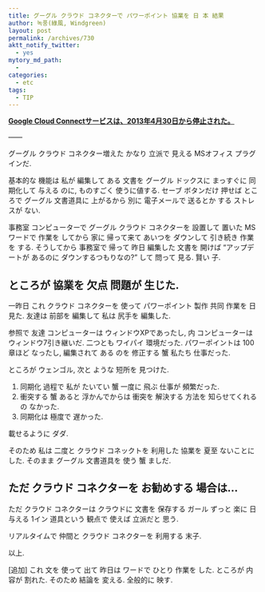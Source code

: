 ```yaml
---
title: グーグル クラウド コネクターで パワーポイント 協業を 日 本 結果
author: 녹풍(綠風, Windgreen)
layout: post
permalink: /archives/730
aktt_notify_twitter:
  - yes
mytory_md_path:
  - 
categories:
  - etc
tags:
  - TIP
---
```

**[Google Cloud Connectサービスは、2013年4月30日から停止された。][1]**

&#8212;&#8212;

グーグル クラウド コネクター増えた かなり 立派で 見える MSオフィス プラグインだ.

基本的な 機能は 私が 編集して ある 文書を グーグル ドックスに まっすぐに 同期化して 与える のに, ものすごく 使うに値する. セーブ ボタンだけ 押せば ところで グーグル 文書道具に 上がるから 別に 電子メールで 送るとか する ストレスが ない.

事務室 コンピューターで グーグル クラウド コネクターを 設置して 置いた MSワードで 作業を してから 家に 帰って来て あいつを ダウンして 引き続き 作業を する. そうしてから 事務室で 帰って 昨日 編集した 文書を 開けば &#8220;アップデートが あるのに ダウンするつもりなの?&#8221; して 問って 見る. 賢い 子.

## ところが 協業を 欠点 問題が 生じた.

一昨日 これ クラウド コネクターを 使って パワーポイント 製作 共同 作業を 日 見た. 友達は 前部を 編集して 私は 尻手を 編集した.

参照で 友達 コンピューターは ウィンドウXPであったし, 内 コンピューターは ウィンドウ7引き継いだ. 二つとも ワイパイ 環境だった. パワーポイントは 100章ほど なったし, 編集されて ある のを 修正する 蟹 私たち 仕事だった.

ところが ウェンゴル, 次と ような 短所を 見つけた.

1. 同期化 過程で 私が たいてい 蟹 一度に 飛ぶ 仕事が 頻繁だった.  
2. 衝突する 蟹 あると 浮かんでからは 衝突を 解決する 方法を 知らせてくれるの なかった.  
3. 同期化は 極度で 遅かった.

載せるように ダダ.

そのため 私は 二度と クラウド コネックトを 利用した 協業を 夏至 ないことに した. そのまま グーグル 文書道具を 使う 蟹 ましだ.

## ただ クラウド コネクターを お勧めする 場合は&#8230;

ただ クラウド コネクターは クラウドに 文書を 保存する ガール ずっと 楽に 日 与える 1イン 道具という 観点で 使えば 立派だと 思う.

リアルタイムで 仲間と クラウド コネクターを 利用する 末子.

以上.

[追加] これ 文を 使って 出て 昨日は ワードで ひとり 作業を した. ところが 内容が 割れた. そのため 結論を 変える. 全般的に 映す.

 [1]: https://support.google.com/a/answer/3017040?hl=ja